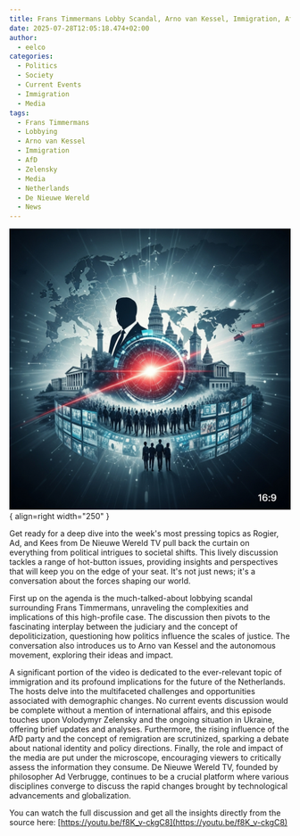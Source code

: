 ```yaml
---
title: Frans Timmermans Lobby Scandal, Arno van Kessel, Immigration, AfD, and More Current Events
date: 2025-07-28T12:05:18.474+02:00
author:
  - eelco
categories:
  - Politics
  - Society
  - Current Events
  - Immigration
  - Media
tags:
  - Frans Timmermans
  - Lobbying
  - Arno van Kessel
  - Immigration
  - AfD
  - Zelensky
  - Media
  - Netherlands
  - De Nieuwe Wereld
  - News
---
```

![A descriptive image](../../assets/2025-07-28-278.png){ align=right width="250" }

Get ready for a deep dive into the week's most pressing topics as Rogier, Ad, and Kees from De Nieuwe Wereld TV pull back the curtain on everything from political intrigues to societal shifts. This lively discussion tackles a range of hot-button issues, providing insights and perspectives that will keep you on the edge of your seat. It's not just news; it's a conversation about the forces shaping our world.

<!-- more -->

First up on the agenda is the much-talked-about lobbying scandal surrounding Frans Timmermans, unraveling the complexities and implications of this high-profile case. The discussion then pivots to the fascinating interplay between the judiciary and the concept of depoliticization, questioning how politics influence the scales of justice. The conversation also introduces us to Arno van Kessel and the autonomous movement, exploring their ideas and impact.

A significant portion of the video is dedicated to the ever-relevant topic of immigration and its profound implications for the future of the Netherlands. The hosts delve into the multifaceted challenges and opportunities associated with demographic changes. No current events discussion would be complete without a mention of international affairs, and this episode touches upon Volodymyr Zelensky and the ongoing situation in Ukraine, offering brief updates and analyses. Furthermore, the rising influence of the AfD party and the concept of remigration are scrutinized, sparking a debate about national identity and policy directions. Finally, the role and impact of the media are put under the microscope, encouraging viewers to critically assess the information they consume. De Nieuwe Wereld TV, founded by philosopher Ad Verbrugge, continues to be a crucial platform where various disciplines converge to discuss the rapid changes brought by technological advancements and globalization.

You can watch the full discussion and get all the insights directly from the source here: [https://youtu.be/f8K_v-ckgC8](https://youtu.be/f8K_v-ckgC8)